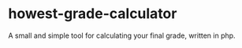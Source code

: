 # howest-grade-calculator
A small and simple tool for calculating your final grade, written in php.
